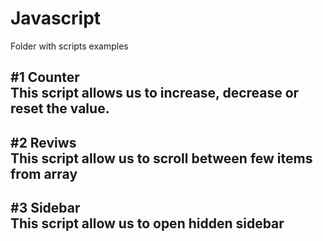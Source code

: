 # Javascript
Folder with scripts examples

<b>#1 Counter</b><br />
This script allows us to increase, decrease or reset the value.
----------------------------------------------------------------------------------------
<b>#2 Reviws</b><br />
This script allow us to scroll between few items from array
----------------------------------------------------------------------------------------
<b>#3 Sidebar</b><br />
This script allow us to open hidden sidebar 
----------------------------------------------------------------------------------------

